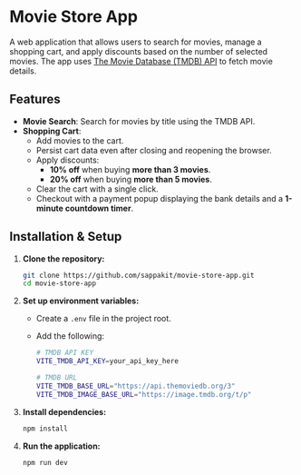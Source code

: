# Movie Store App

A web application that allows users to search for movies, manage a shopping cart, and apply discounts based on the number of selected movies.
The app uses [The Movie Database (TMDB) API](https://www.themoviedb.org/) to fetch movie details.

## Features

- **Movie Search**: Search for movies by title using the TMDB API.
- **Shopping Cart**:
  - Add movies to the cart.
  - Persist cart data even after closing and reopening the browser.
  - Apply discounts:
    - **10% off** when buying **more than 3 movies**.
    - **20% off** when buying **more than 5 movies**.
  - Clear the cart with a single click.
  - Checkout with a payment popup displaying the bank details and a **1-minute countdown timer**.

## Installation & Setup

1. **Clone the repository:**

   ```sh
   git clone https://github.com/sappakit/movie-store-app.git
   cd movie-store-app
   ```

2. **Set up environment variables:**

   - Create a `.env` file in the project root.
   - Add the following:

     ```sh
     # TMDB API KEY
     VITE_TMDB_API_KEY=your_api_key_here

     # TMDB URL
     VITE_TMDB_BASE_URL="https://api.themoviedb.org/3"
     VITE_TMDB_IMAGE_BASE_URL="https://image.tmdb.org/t/p"
     ```

3. **Install dependencies:**

   ```sh
   npm install
   ```

4. **Run the application:**
   ```sh
   npm run dev
   ```
